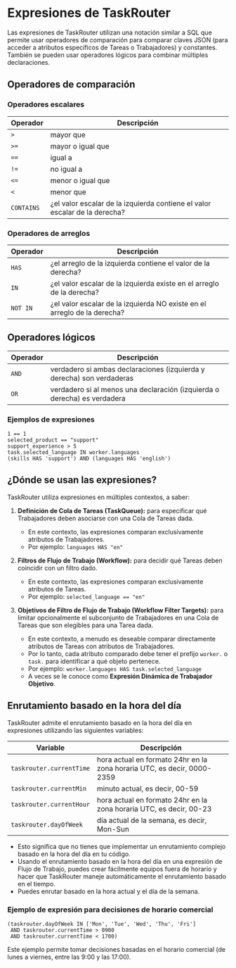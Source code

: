 # Expresiones de TaskRouter

Las expresiones de TaskRouter utilizan una notación similar a SQL que permite usar operadores de comparación para comparar claves JSON (para acceder a atributos específicos de Tareas o Trabajadores) y constantes. También se pueden usar operadores lógicos para combinar múltiples declaraciones.

## Operadores de comparación

### Operadores escalares

| Operador | Descripción |
|----------|-------------|
| `>`      | mayor que |
| `>=`     | mayor o igual que |
| `==`     | igual a |
| `!=`     | no igual a |
| `<=`     | menor o igual que |
| `<`      | menor que |
| `CONTAINS` | ¿el valor escalar de la izquierda contiene el valor escalar de la derecha? |

### Operadores de arreglos

| Operador | Descripción |
|----------|-------------|
| `HAS`    | ¿el arreglo de la izquierda contiene el valor de la derecha? |
| `IN`     | ¿el valor escalar de la izquierda existe en el arreglo de la derecha? |
| `NOT IN` | ¿el valor escalar de la izquierda NO existe en el arreglo de la derecha? |

## Operadores lógicos

| Operador | Descripción |
|----------|-------------|
| `AND`    | verdadero si ambas declaraciones (izquierda y derecha) son verdaderas |
| `OR`     | verdadero si al menos una declaración (izquierda o derecha) es verdadera |

### Ejemplos de expresiones

```plaintext
1 == 1
selected_product == "support"
support_experience > 5
task.selected_language IN worker.languages
(skills HAS 'support') AND (languages HAS 'english')
```

## ¿Dónde se usan las expresiones?

TaskRouter utiliza expresiones en múltiples contextos, a saber:

1. **Definición de Cola de Tareas (TaskQueue):** para especificar qué Trabajadores deben asociarse con una Cola de Tareas dada.
   - En este contexto, las expresiones comparan exclusivamente atributos de Trabajadores.
   - Por ejemplo: `languages HAS "en"`

2. **Filtros de Flujo de Trabajo (Workflow):** para decidir qué Tareas deben coincidir con un filtro dado.
   - En este contexto, las expresiones comparan exclusivamente atributos de Tareas.
   - Por ejemplo: `selected_language == "en"`

3. **Objetivos de Filtro de Flujo de Trabajo (Workflow Filter Targets):** para limitar opcionalmente el subconjunto de Trabajadores en una Cola de Tareas que son elegibles para una Tarea dada.
   - En este contexto, a menudo es deseable comparar directamente atributos de Tareas con atributos de Trabajadores.
   - Por lo tanto, cada atributo comparado debe tener el prefijo `worker.` o `task.` para identificar a qué objeto pertenece.
   - Por ejemplo: `worker.languages HAS task.selected_language`
   - A veces se le conoce como **Expresión Dinámica de Trabajador Objetivo**.

## Enrutamiento basado en la hora del día

TaskRouter admite el enrutamiento basado en la hora del día en expresiones utilizando las siguientes variables:

| Variable | Descripción |
|----------|-------------|
| `taskrouter.currentTime` | hora actual en formato 24hr en la zona horaria UTC, es decir, 0000-2359 |
| `taskrouter.currentMin`  | minuto actual, es decir, 00-59 |
| `taskrouter.currentHour` | hora actual en formato 24hr en la zona horaria UTC, es decir, 00-23 |
| `taskrouter.dayOfWeek`   | día actual de la semana, es decir, Mon-Sun |

- Esto significa que no tienes que implementar un enrutamiento complejo basado en la hora del día en tu código.
- Usando el enrutamiento basado en la hora del día en una expresión de Flujo de Trabajo, puedes crear fácilmente equipos fuera de horario y hacer que TaskRouter maneje automáticamente el enrutamiento basado en el tiempo.
- Puedes enrutar basado en la hora actual y el día de la semana.

### Ejemplo de expresión para decisiones de horario comercial

```plaintext
(taskrouter.dayOfWeek IN ['Mon', 'Tue', 'Wed', 'Thu', 'Fri'] 
 AND taskrouter.currentTime > 0900 
 AND taskrouter.currentTime < 1700)
```

Este ejemplo permite tomar decisiones basadas en el horario comercial (de lunes a viernes, entre las 9:00 y las 17:00).
